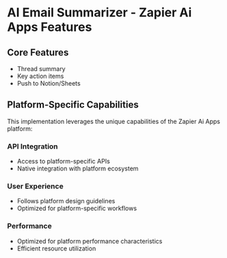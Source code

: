 # AI Email Summarizer - Zapier Ai Apps Features

## Core Features
- Thread summary
- Key action items
- Push to Notion/Sheets

## Platform-Specific Capabilities
This implementation leverages the unique capabilities of the Zapier Ai Apps platform:

### API Integration
- Access to platform-specific APIs
- Native integration with platform ecosystem

### User Experience
- Follows platform design guidelines
- Optimized for platform-specific workflows

### Performance
- Optimized for platform performance characteristics
- Efficient resource utilization
